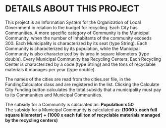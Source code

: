 # DETAILS ABOUT THIS PROJECT
This project is an Information System for the Organization of Local Government in relation to the budget for recycling. Each City has Communities. A more specific category of Community is the Municipal Community, when the number of inhabitants of the community exceeds 300. Each Municipality is characterized by its seat (type String). Each Community is characterized by its population, while the Municipal Community is also characterized by its area in square kilometers (type double). Every Municipal Community has Recycling Centers. Each Recycling Center is characterized by a code (type String) and the tons of recyclable materials it manages per year (type double).

The names of the cities are read from the cities.ser file, in the FundingCalculator class and are registered in the list. Clicking the Calculate City Funding button calculates the total subsidy that a municipality must pay to its Communities and Municipal Communities.

The subsidy for a Community is calculated as: **Population x 50** \
The subsidy for a Municipal Community is calculated as: **(1000 x each full square kilometer) + (1000 x each full ton of recyclable materials managed by the recycling centers)**
